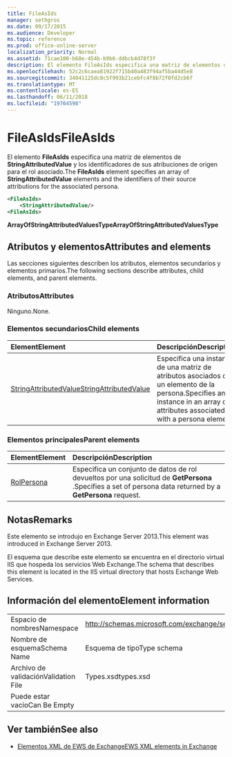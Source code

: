 ```yaml
---
title: FileAsIds
manager: sethgros
ms.date: 09/17/2015
ms.audience: Developer
ms.topic: reference
ms.prod: office-online-server
localization_priority: Normal
ms.assetid: 71cae100-b68e-454b-b9b6-ddbcb4d78f3f
description: El elemento FileAsIds especifica una matriz de elementos de StringAttributedValue y los identificadores de sus atribuciones de origen para el rol asociado.
ms.openlocfilehash: 52c2c6caea81922f715b40a483f94af5ba44d5e8
ms.sourcegitcommit: 34041125dc8c5f993b21cebfc4f8b72f0fd2cb6f
ms.translationtype: MT
ms.contentlocale: es-ES
ms.lasthandoff: 06/11/2018
ms.locfileid: "19764598"
---
```

# <a name="fileasids"></a><span data-ttu-id="a0c21-103">FileAsIds</span><span class="sxs-lookup"><span data-stu-id="a0c21-103">FileAsIds</span></span>

<span data-ttu-id="a0c21-104">El elemento **FileAsIds** especifica una matriz de elementos de **StringAttributedValue** y los identificadores de sus atribuciones de origen para el rol asociado.</span><span class="sxs-lookup"><span data-stu-id="a0c21-104">The **FileAsIds** element specifies an array of **StringAttributedValue** elements and the identifiers of their source attributions for the associated persona.</span></span> 
  
```XML
<FileAsIds>
    <StringAttributedValue/>
<FileAsIds>
```

 <span data-ttu-id="a0c21-105">**ArrayOfStringAttributedValuesType**</span><span class="sxs-lookup"><span data-stu-id="a0c21-105">**ArrayOfStringAttributedValuesType**</span></span>
## <a name="attributes-and-elements"></a><span data-ttu-id="a0c21-106">Atributos y elementos</span><span class="sxs-lookup"><span data-stu-id="a0c21-106">Attributes and elements</span></span>

<span data-ttu-id="a0c21-107">Las secciones siguientes describen los atributos, elementos secundarios y elementos primarios.</span><span class="sxs-lookup"><span data-stu-id="a0c21-107">The following sections describe attributes, child elements, and parent elements.</span></span>
  
### <a name="attributes"></a><span data-ttu-id="a0c21-108">Atributos</span><span class="sxs-lookup"><span data-stu-id="a0c21-108">Attributes</span></span>

<span data-ttu-id="a0c21-109">Ninguno.</span><span class="sxs-lookup"><span data-stu-id="a0c21-109">None.</span></span>
  
### <a name="child-elements"></a><span data-ttu-id="a0c21-110">Elementos secundarios</span><span class="sxs-lookup"><span data-stu-id="a0c21-110">Child elements</span></span>

|<span data-ttu-id="a0c21-111">**Element**</span><span class="sxs-lookup"><span data-stu-id="a0c21-111">**Element**</span></span>|<span data-ttu-id="a0c21-112">**Descripción**</span><span class="sxs-lookup"><span data-stu-id="a0c21-112">**Description**</span></span>|
|:-----|:-----|
|[<span data-ttu-id="a0c21-113">StringAttributedValue</span><span class="sxs-lookup"><span data-stu-id="a0c21-113">StringAttributedValue</span></span>](stringattributedvalue.md) <br/> |<span data-ttu-id="a0c21-114">Especifica una instancia de una matriz de atributos asociados con un elemento de la persona.</span><span class="sxs-lookup"><span data-stu-id="a0c21-114">Specifies an instance in an array of attributes associated with a persona element.</span></span>  <br/> |
   
### <a name="parent-elements"></a><span data-ttu-id="a0c21-115">Elementos principales</span><span class="sxs-lookup"><span data-stu-id="a0c21-115">Parent elements</span></span>

|<span data-ttu-id="a0c21-116">**Element**</span><span class="sxs-lookup"><span data-stu-id="a0c21-116">**Element**</span></span>|<span data-ttu-id="a0c21-117">**Descripción**</span><span class="sxs-lookup"><span data-stu-id="a0c21-117">**Description**</span></span>|
|:-----|:-----|
|[<span data-ttu-id="a0c21-118">Rol</span><span class="sxs-lookup"><span data-stu-id="a0c21-118">Persona</span></span>](persona.md) <br/> |<span data-ttu-id="a0c21-119">Especifica un conjunto de datos de rol devueltos por una solicitud de **GetPersona** .</span><span class="sxs-lookup"><span data-stu-id="a0c21-119">Specifies a set of persona data returned by a **GetPersona** request.</span></span>  <br/> |
   
## <a name="remarks"></a><span data-ttu-id="a0c21-120">Notas</span><span class="sxs-lookup"><span data-stu-id="a0c21-120">Remarks</span></span>

<span data-ttu-id="a0c21-121">Este elemento se introdujo en Exchange Server 2013.</span><span class="sxs-lookup"><span data-stu-id="a0c21-121">This element was introduced in Exchange Server 2013.</span></span>
  
<span data-ttu-id="a0c21-122">El esquema que describe este elemento se encuentra en el directorio virtual IIS que hospeda los servicios Web Exchange.</span><span class="sxs-lookup"><span data-stu-id="a0c21-122">The schema that describes this element is located in the IIS virtual directory that hosts Exchange Web Services.</span></span>
  
## <a name="element-information"></a><span data-ttu-id="a0c21-123">Información del elemento</span><span class="sxs-lookup"><span data-stu-id="a0c21-123">Element information</span></span>

|||
|:-----|:-----|
|<span data-ttu-id="a0c21-124">Espacio de nombres</span><span class="sxs-lookup"><span data-stu-id="a0c21-124">Namespace</span></span>  <br/> |http://schemas.microsoft.com/exchange/services/2006/types  <br/> |
|<span data-ttu-id="a0c21-125">Nombre de esquema</span><span class="sxs-lookup"><span data-stu-id="a0c21-125">Schema Name</span></span>  <br/> |<span data-ttu-id="a0c21-126">Esquema de tipo</span><span class="sxs-lookup"><span data-stu-id="a0c21-126">Type schema</span></span>  <br/> |
|<span data-ttu-id="a0c21-127">Archivo de validación</span><span class="sxs-lookup"><span data-stu-id="a0c21-127">Validation File</span></span>  <br/> |<span data-ttu-id="a0c21-128">Types.xsd</span><span class="sxs-lookup"><span data-stu-id="a0c21-128">types.xsd</span></span>  <br/> |
|<span data-ttu-id="a0c21-129">Puede estar vacío</span><span class="sxs-lookup"><span data-stu-id="a0c21-129">Can Be Empty</span></span>  <br/> ||
   
## <a name="see-also"></a><span data-ttu-id="a0c21-130">Ver también</span><span class="sxs-lookup"><span data-stu-id="a0c21-130">See also</span></span>



- [<span data-ttu-id="a0c21-131">Elementos XML de EWS de Exchange</span><span class="sxs-lookup"><span data-stu-id="a0c21-131">EWS XML elements in Exchange</span></span>](ews-xml-elements-in-exchange.md)

